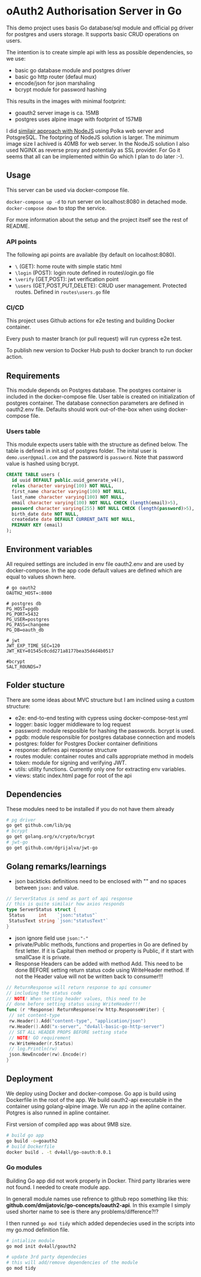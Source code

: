 # oAuth2 Authorisation Server in Go

This demo project uses basis Go database/sql module and official pg driver for postgres and users storage. It supports basic CRUD operations on users.

The intention is to create simple api with less as possible dependencies, so we use:

- basic go database module and postgres driver
- basic go http router (defaul mux)
- encode/json for json marshaling
- bcrypt module for password hashing

This results in the images with minimal footprint:

- goauth2 server image is ca. 15MB
- postgres uses alpine image with footprint of 157MB

I did [similair approach with NodeJS](https://github.com/dmijatovic/ts-polka-oauth) using Polka web server and PotsgreSQL. The footpring of NodeJS solution is larger. The minimum image size I achived is 40MB for web server. In the NodeJS solution I also used NGINX as reverse proxy and potentialy as SSL provider. For Go it seems that all can be implemented within Go which I plan to do later :-).

## Usage

This server can be used via docker-compose file.

`docker-compose up -d` to run server on localhost:8080 in detached mode.
`docker-compose down` to stop the service.

For more information about the setup and the project itself see the rest of README.

### API points

The following api points are available (by default on localhost:8080).

- `\` (GET): home route with simple static html
- `\login` (POST): login route defined in routes\login.go file
- `\verify` (GET,POST): jwt verification point
- `\users` (GET,POST,PUT,DELETE): CRUD user management. Protected routes. Defined in `routes\users.go` file

### CI/CD

This project uses Github actions for e2e testing and building Docker container.

Every push to master branch (or pull request) will run cypress e2e test.

To publish new version to Docker Hub push to docker branch to run docker action.

## Requirements

This module depends on Postgres database. The postgres container is included in the docker-compose file. User table is created on initialization of postgres container. The database connection parameters are defined in oauth2.env file. Defaults should work out-of-the-box when using docker-compose file.

### Users table

This module expects users table with the structure as defined below. The table is defined in init.sql of postgres folder. The inital user is `demo.user@gmail.com` and the password is `password`. Note that password value is hashed using bcrypt.

```sql
CREATE TABLE users (
  id uuid DEFAULT public.uuid_generate_v4(),
  roles character varying(100) NOT NULL,
  first_name character varying(100) NOT NULL,
  last_name character varying(100) NOT NULL,
  email character varying(100) NOT NULL CHECK (length(email)>5),
  password character varying(255) NOT NULL CHECK (length(password)>5),
  birth_date date NOT NULL,
  createdate date DEFAULT CURRENT_DATE NOT NULL,
  PRIMARY KEY (email)
);
```

## Environment variables

All required settings are included in env file oauth2.env and are used by docker-compose. In the app code default values are defined which are equal to values shown here.

```env
# go oauth2
OAUTH2_HOST=:8080

# postgres db
PG_HOST=pgdb
PG_PORT=5432
PG_USER=postgres
PG_PASS=changeme
PG_DB=oauth_db

# jwt
JWT_EXP_TIME_SEC=120
JWT_KEY=01545c0cdd271a8177bea35d4d4b0517

#bcrypt
SALT_ROUNDS=7
```

## Folder stucture

There are some ideas about MVC structure but I am inclined using a custom structure:

- e2e: end-to-end testing with cypress using docker-compose-test.yml
- logger: basic logger middleware to log request
- password: module resposible for hashing the passwords. bcrypt is used.
- pgdb: module responsible for postgres database connection and models
- postgres: folder for Postgres Docker container definitions
- response: defines api response structure
- routes module: container routes and calls appropriate method in models
- token: module for signing and verifying JWT.
- utils: utility functions. Currently only one for extracting env variables.
- views: static index.html page for root of the api

## Dependencies

These modules need to be installed if you do not have them already

```bash
# pg driver
go get github.com/lib/pq
# bcrypt
go get golang.org/x/crypto/bcrypt
# jwt-go
go get github.com/dgrijalva/jwt-go

```

## Golang remarks/learnings

- json backticks definitions need to be enclosed with "" and no spaces between `json:` and value.

```go
// ServerStatus is send as part of api response
// this is quite similair how axios responds
type ServerStatus struct {
 Status     int    `json:"status"`
 StatusText string `json:"statusText"`
}

```

- json ignore field use `json:"-"`
- private/Public methods, functions and properties in Go are defined by first letter. If it is Capital then method or property is Public, if it start with smallCase it is private.
- Response Headers can be added with method Add. This need to be done BEFORE setting return status code using WriteHeader method. If not the Header value will not be written back to consumer!!!

```go
// ReturnResponse will return response to api consumer
// including the status code
// NOTE! When setting header values, this need to be
// done before setting status using WriteHeader!!!
func (r *Response) ReturnResponse(rw http.ResponseWriter) {
 // set content-type
 rw.Header().Add("content-type", "application/json")
 rw.Header().Add("x-server", "dv4all-basic-go-http-server")
 // SET ALL HEADER PROPS BEFORE setting state
 // NOTE! GO requirement
 rw.WriteHeader(r.Status)
 // log.Println(rw)
 json.NewEncoder(rw).Encode(r)
}
```

## Deployment

We deploy using Docker and docker-compose. Go app is build using Dockerfile in the root of the app. We build oauth2-api executable in the container using golang-alpine image. We run app in the apline container. Potgres is also runned in apline container.

First version of compiled app was about 9MB size.

```bash
# build go app
go build -o=goauth2
# build Dockerfile
docker build . -t dv4all/go-oauth:0.0.1
```

### Go modules

Building Go app did not work properly in Docker. Third party libraries were not found. I needed to create module app.

In generall module names use refrence to github repo something like this:
**github.com/dmijatovic/go-concepts/oauth2-api**. In this example I simply used shorter name to see is there any problems/difference?!?

I then runned `go mod tidy` which added dependecies used in the scripts into my go.mod definition file.

```bash
# intialize module
go mod init dv4all/goauth2

# update 3rd party dependecies
# this will add/remove dependencies of the module
go mod tidy
```
